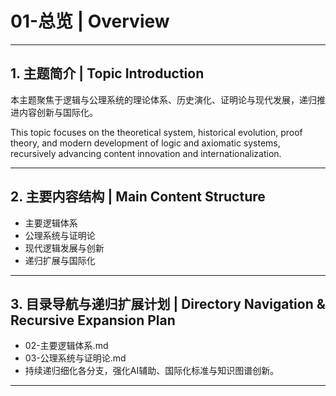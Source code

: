# 01-总览 | Overview

---

## 1. 主题简介 | Topic Introduction

本主题聚焦于逻辑与公理系统的理论体系、历史演化、证明论与现代发展，递归推进内容创新与国际化。

This topic focuses on the theoretical system, historical evolution, proof theory, and modern development of logic and axiomatic systems, recursively advancing content innovation and internationalization.

---

## 2. 主要内容结构 | Main Content Structure

- 主要逻辑体系
- 公理系统与证明论
- 现代逻辑发展与创新
- 递归扩展与国际化

---

## 3. 目录导航与递归扩展计划 | Directory Navigation & Recursive Expansion Plan

- 02-主要逻辑体系.md
- 03-公理系统与证明论.md
- 持续递归细化各分支，强化AI辅助、国际化标准与知识图谱创新。

---
